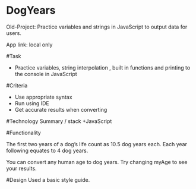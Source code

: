 # DogYears
Old-Project: Practice variables and strings in JavaScript to output data for users.

App link: local only

#Task
+ Practice variables, string interpolation , built in functions and printing to the console in JavaScript 

#Criteria
+ Use appropriate syntax
+ Run using IDE
+ Get accurate results when converting

#Technology Summary / stack
+JavaScript

#Functionality

The first two years of a dog’s life count as 10.5 dog years each.
Each year following equates to 4 dog years.

You can convert any human age to dog years. Try changing myAge to see your results. 


#Design
Used a basic style guide.
